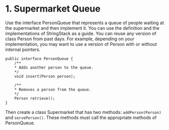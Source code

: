 # 1. Supermarket Queue
Use the interface PersonQueue that represents a queue of people 
waiting at the supermarket and then implement it. You can use 
the definition and the implementations of StringStack
as a guide. You can reuse any version of class Person
from past days. For example, depending on your implementation, 
you may want to use a version of Person with or without internal 
pointers.
```
public interface PersonQueue {
    /**
    * Adds another person to the queue.
    */
    void insert(Person person);
    
    /**
    * Removes a person from the queue.
    */
    Person retrieve();
}
```
Then create a class Supermarket that has two methods: 
```addPerson(Person)``` and ```servePerson()```.  These methods must call 
the appropriate methods of PersonQueue.